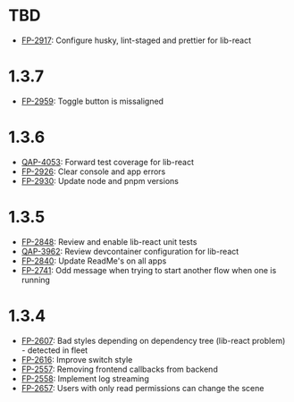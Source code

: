 # TBD

- [FP-2917](https://movai.atlassian.net/browse/FP-2917): Configure husky, lint-staged and prettier for lib-react

# 1.3.7

- [FP-2959](https://movai.atlassian.net/browse/FP-2959): Toggle button is missaligned

# 1.3.6

- [QAP-4053](https://movai.atlassian.net/browse/QAP-4053): Forward test coverage for lib-react
- [FP-2926](https://movai.atlassian.net/browse/FP-2926): Clear console and app errors
- [FP-2930](https://movai.atlassian.net/browse/FP-2930): Update node and pnpm versions

# 1.3.5

- [FP-2848](https://movai.atlassian.net/browse/FP-2848): Review and enable lib-react unit tests
- [QAP-3962](https://movai.atlassian.net/browse/QAP-3962): Review devcontainer configuration for lib-react
- [FP-2840](https://movai.atlassian.net/browse/FP-2840): Update ReadMe's on all apps
- [FP-2741](https://movai.atlassian.net/browse/FP-2741): Odd message when trying to start another flow when one is running

# 1.3.4

- [FP-2607](https://movai.atlassian.net/browse/FP-2607): Bad styles depending on dependency tree (lib-react problem) - detected in fleet
- [FP-2616](https://movai.atlassian.net/browse/FP-2607): Improve switch style
- [FP-2557](https://movai.atlassian.net/browse/FP-2557): Removing frontend callbacks from backend
- [FP-2558](https://movai.atlassian.net/browse/FP-2558): Implement log streaming
- [FP-2657](https://movai.atlassian.net/browse/FP-2657): Users with only read permissions can change the scene
